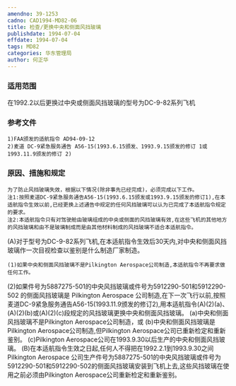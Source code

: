 ```yaml
---
amendno: 39-1253
cadno: CAD1994-MD82-06
title: 检查/更换中央和侧面风挡玻璃
publishdate: 1994-07-04
effdate: 1994-07-04
tags: MD82
categories: 华东管理局
author: 何正华
---
```


### 适用范围 
在1992.2以后更换过中央或侧面风挡玻璃的型号为DC-9-82系列飞机

<!--more-->
### 参考文件
    1)FAA颁发的适航指令 AD94-09-12 
    2)麦道 DC-9紧急服务通告 A56-15(1993.6.15颁发、1993.9.15颁发的修订 1或 1993.11.9颁发的修订 2) 

### 原因、措施和规定 
    为了防止风挡玻璃失效，根据以下情况(除非事先已经完成)，必须完成以下工作。 
    注1:按照麦道DC-9紧急服务通告A56-15(1993.6.15颁发或1993.9.15颁发的修订1),在本适航指令生效以前,已经更换上述通告中规定的任何风挡玻璃可以认为已完成了本适航指令规定的要求。 
    注2:本适航指令只有对驾驶舱由玻璃组成的中央或侧面的风挡玻璃有效,在这些飞机的其他地方的风挡玻璃和由不是玻璃制成而是由其他材料制成的风挡玻璃不适合本适航指令。 
(A)对于型号为DC-9-82系列飞机,在本适航指令生效后30天内,对中央和侧面风挡玻璃作一次目视检查以鉴别是什么制造厂家制造。 
  
    (1)如果中央和侧面风挡玻璃不是Pilkington Aerospace公司制造,本适航指令不再要求做任何工作。 
(2)如果件号为5887275-501的中央风挡玻璃或件号为5912290-501和5912290-502 的侧面风挡玻璃是 Pilkington Aerospace 公司制造,在下一次飞行以前,按照麦道DC-9紧急服务通告A56-15(1993.11.9颁发的修订2),用本适航指令(A)(2)(a)、(A)(2)(b)或(A)(2)(c)段规定的风挡玻璃更换中央和侧面风挡玻璃。 
    (a)中央和侧面风挡玻璃不是Pilkington Aerospace公司制造，或 
    (b)中央和侧面风挡玻璃是Pilkington Aerospace公司制造,但Pilkington Aerospace公司已重新检定和重新鉴别。 
    (c)Pilkington Aerospace公司在1993.9.30以后生产的中央和侧面风挡玻璃。 
    (B)在本适航指令生效之日起,任何人不得把在1992.2.1到1993.9.30之间Pilkington Aerospace 公司生产件号为5887275-501的中央风挡玻璃或件号为5912290-501和5912290-502的侧面风挡玻璃安装到飞机上去,这些风挡玻璃在使用之前必须由Pilkington Aerospace公司重新检定和重新鉴别。

